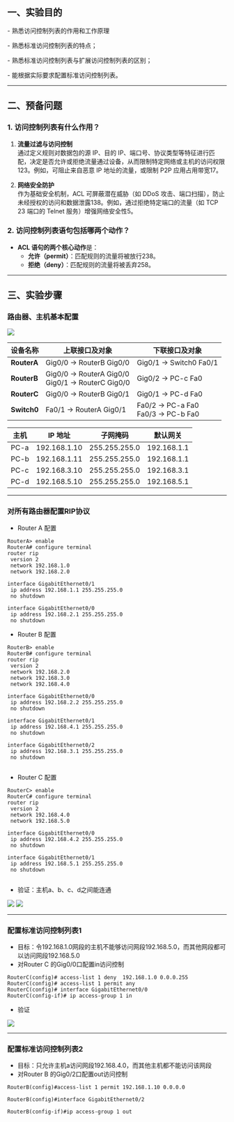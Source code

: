 ## 一、实验目的

- 熟悉访问控制列表的作用和工作原理

- 熟悉标准访问控制列表的特点；

- 熟悉标准访问控制列表与扩展访问控制列表的区别；

- 能根据实际要求配置标准访问控制列表。


---
## 二、预备问题
### 1. 访问控制列表有什么作用？
1. **流量过滤与访问控制**  
    通过定义规则对数据包的源 IP、目的 IP、端口号、协议类型等特征进行匹配，决定是否允许或拒绝流量通过设备，从而限制特定网络或主机的访问权限123。例如，可阻止来自恶意 IP 地址的流量，或限制 P2P 应用占用带宽17。
    
2. **网络安全防护**  
    作为基础安全机制，ACL 可屏蔽潜在威胁（如 DDoS 攻击、端口扫描），防止未经授权的访问和数据泄露138。例如，通过拒绝特定端口的流量（如 TCP 23 端口的 Telnet 服务）增强网络安全性5。
    


### 2. 访问控制列表语句包括哪两个动作？

- **ACL 语句的两个核心动作**是：
	- **允许（permit）**：匹配规则的流量将被放行238。
	- **拒绝（deny）**：匹配规则的流量将被丢弃258。


---
## 三、实验步骤
### 路由器、主机基本配置
<img src="https://raw.githubusercontent.com/wcjjzz/Computer-Networks/main/attachments/Pasted%20image%2020250522194149.png">

| 设备名称        | 上联接口及对象                                            | 下联接口及对象                              |
| ----------- | -------------------------------------------------- | ------------------------------------ |
| **RouterA** | Gig0/0 → RouterB Gig0/0                            | Gig0/1 → Switch0 Fa0/1               |
| **RouterB** | Gig0/0 → RouterA Gig0/0<br>Gig0/1 → RouterC Gig0/0 | Gig0/2 → PC-c Fa0                    |
| **RouterC** | Gig0/0 → RouterB Gig0/1                            | Gig0/1 → PC-d Fa0                    |
| **Switch0** | Fa0/1 → RouterA Gig0/1                             | Fa0/2 → PC-a Fa0<br>Fa0/3 → PC-b Fa0 |

| 主机   | IP 地址        | 子网掩码          | 默认网关        |
| ---- | ------------ | ------------- | ----------- |
| PC-a | 192.168.1.10 | 255.255.255.0 | 192.168.1.1 |
| PC-b | 192.168.1.11 | 255.255.255.0 | 192.168.1.1 |
| PC-c | 192.168.3.10 | 255.255.255.0 | 192.168.3.1 |
| PC-d | 192.168.5.10 | 255.255.255.0 | 192.168.5.1 |

---
### 对所有路由器配置RIP协议

- Router A 配置
```
RouterA> enable
RouterA# configure terminal
router rip
 version 2
 network 192.168.1.0
 network 192.168.2.0
 
interface GigabitEthernet0/1
 ip address 192.168.1.1 255.255.255.0
 no shutdown

interface GigabitEthernet0/0
 ip address 192.168.2.1 255.255.255.0
 no shutdown
```

- Router B 配置
```
RouterB> enable
RouterB# configure terminal
router rip
 version 2
 network 192.168.2.0
 network 192.168.3.0
 network 192.168.4.0
 
interface GigabitEthernet0/0
 ip address 192.168.2.2 255.255.255.0
 no shutdown

interface GigabitEthernet0/1
 ip address 192.168.4.1 255.255.255.0
 no shutdown

interface GigabitEthernet0/2
 ip address 192.168.3.1 255.255.255.0
 no shutdown
 
```

- Router C 配置
```
RouterC> enable
RouterC# configure terminal
router rip
 version 2
 network 192.168.4.0
 network 192.168.5.0
 
interface GigabitEthernet0/0
 ip address 192.168.4.2 255.255.255.0
 no shutdown

interface GigabitEthernet0/1
 ip address 192.168.5.1 255.255.255.0
 no shutdown
 
```

- 验证：主机a、b、c、d之间能连通
<img src="https://raw.githubusercontent.com/wcjjzz/Computer-Networks/main/attachments/Pasted%20image%2020250522194636.png">
<img src="https://raw.githubusercontent.com/wcjjzz/Computer-Networks/main/attachments/Pasted%20image%2020250522194652.png">

---
### 配置标准访问控制列表1
- 目标：令192.168.1.0网段的主机不能够访问网段192.168.5.0，而其他网段都可以访问网段192.168.5.0
- 对Router C 的Gig0/0口配置in访问控制

```
RouterC(config)# access-list 1 deny  192.168.1.0 0.0.0.255
RouterC(config)# access-list 1 permit any
RouterC(config)# interface GigabitEthernet0/0
RouterC(config-if)# ip access-group 1 in
```

- 验证
<img src="https://raw.githubusercontent.com/wcjjzz/Computer-Networks/main/attachments/Pasted%20image%2020250522195040.png">

---
### 配置标准访问控制列表2
- 目标：只允许主机a访问网段192.168.4.0，而其他主机都不能访问该网段
- 对Router B 的Gig0/2口配置out访问控制

```
RouterB(config)#access-list 1 permit 192.168.1.10 0.0.0.0

RouterB(config)#interface GigabitEthernet0/2

RouterB(config-if)#ip access-group 1 out
```

